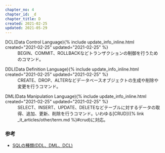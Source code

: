 ```yaml
---
chapter_no: 4
chapter_id: _d
chapter_title: D
created: 2021-02-25
updated: 2021-05-29
---
```

<dl>
  <dt><a name="dcl">DCL(Data Control Language)</a>{% include update_info_inline.html created="2021-02-25" updated="2021-02-25" %}</dt>
  <dd markdown="span">BEGIN、COMMIT、ROLLBACKなどトランザクションの制御を行うためのコマンド。</dd>
</dl>

<dl>
  <dt><a name="ddl">DDL(Data Definition Language)</a>{% include update_info_inline.html created="2021-02-25" updated="2021-02-25" %}</dt>
  <dd markdown="span">CREATE、DROP、ALTERなどデータベースオブジェクトの生成や削除や変更を行うコマンド。</dd>
</dl>

<dl>
  <dt><a name="dml">DML(Data Manipulation Language)</a>{% include update_info_inline.html created="2021-02-25" updated="2021-02-25" %}</dt>
  <dd markdown="span">SELECT、INSERT、UPDATE、DELETEなどテーブルに対するデータの取得、追加、更新、削除を行うコマンド。いわゆる[CRUD]({% link _it_articles/other/term.md %}#crud)に対応。</dd>
</dl>

### 参考
- [SQLの種類(DDL、DML、DCL)](https://morizyun.github.io/database/sql-ddl-dml-dcl.html)
